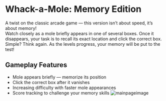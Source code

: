 #  Whack-a-Mole: Memory Edition

A twist on the classic arcade game — this version isn’t about speed, it’s about memory!  
Watch closely as a mole briefly appears in one of several boxes. Once it disappears, your task is to recall its exact location and click the correct box. Simple? Think again. As the levels progress, your memory will be put to the test!

##  Gameplay Features
- Mole appears briefly — memorize its position
-  Click the correct box after it vanishes
-  Increasing difficulty with faster mole appearances
  - Score tracking to challenge your memory skills
    ![mainpageimage]()
